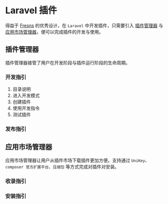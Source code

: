 # Laravel 插件
得益于 [Fresns](https://fresns.cn) 的优秀设计，在 `Laravel` 中开发插件，只需要引入 [插件管理器]() 与 [应用市场管理器]()，便可以完成插件的开发与使用。

## 插件管理器
插件管理器接管了用户在开发阶段与插件运行阶段的生命周期。

### 开发指引

1. 目录说明
2. 进入开发模式
3. 创建插件
4. 使用开发指令
5. 测试插件

### 发布指引

## 应用市场管理器
应用市场管理器让用户从插件市场下载插件更加方便。支持通过 `UniKey`、`composer 官方扩展平台`、`压缩包` 等方式完成对插件对安装。

### 收录指引

### 安装指引